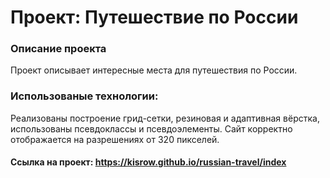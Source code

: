 # Проект: Путешествие по России

### Описание проекта
Проект описывает интересные места для путешествия по России.
### Использованые технологии:
 Реализованы построение грид-сетки, резиновая и адаптивная вёрстка, использованы псевдоклассы и псевдоэлементы. Сайт корректно отображается на разрешениях от 320 пикселей.
#### Ссылка на проект: https://kisrow.github.io/russian-travel/index

